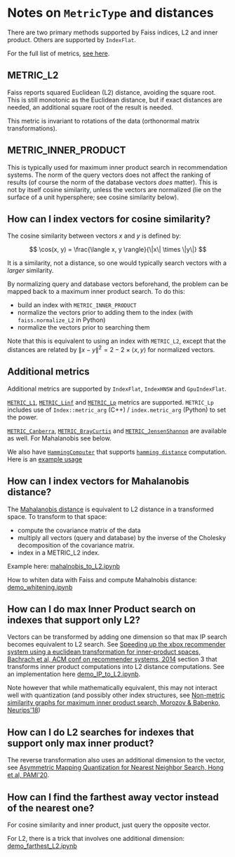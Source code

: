 # Notes on `MetricType` and distances

There are two primary methods supported by Faiss indices, L2 and inner product. Others are supported by `IndexFlat`.

For the full list of metrics, [see here](https://github.com/facebookresearch/faiss/blob/master/faiss/MetricType.h#L44).

## METRIC_L2

Faiss reports squared Euclidean (L2) distance, avoiding the square root. This is still monotonic as the Euclidean distance, but if exact distances are needed, an additional square root of the result is needed.

This metric is invariant to rotations of the data (orthonormal matrix transformations). 

## METRIC_INNER_PRODUCT

This is typically used for maximum inner product search in recommendation systems. 
The norm of the query vectors does not affect the ranking of results (of course the norm of the database vectors *does* matter). 
This is not by itself cosine similarity, unless the vectors are normalized (lie on the surface of a unit hypersphere; see cosine similarity below).

## How can I index vectors for cosine similarity?

The cosine similarity between vectors $x$ and $y$ is defined by:

$$
\cos(x, y) = \frac{\langle x, y \rangle}{\|x\| \times \|y\|}
$$

It is a similarity, not a distance, so one would typically search vectors with a *larger* similarity.  

By normalizing query and database vectors beforehand, the problem can be mapped back to a maximum inner product search.
To do this: 
- build an index with `METRIC_INNER_PRODUCT`
- normalize the vectors prior to adding them to the index (with `faiss.normalize_L2` in Python)
- normalize the vectors prior to searching them 

Note that this is equivalent to using an index with `METRIC_L2`, except that the distances are related by $\| x - y \|^2 = 2 - 2 \times \langle x, y \rangle$ for normalized vectors.

## Additional metrics

Additional metrics are supported by `IndexFlat`, `IndexHNSW` and `GpuIndexFlat`.

[`METRIC_L1`](https://en.wikipedia.org/wiki/Taxicab_geometry), [`METRIC_Linf`](https://en.wikipedia.org/wiki/Chebyshev_distance) and [`METRIC_Lp`](https://en.wikipedia.org/wiki/Lp_space) metrics are supported. `METRIC_Lp` includes use of `Index::metric_arg` (C++) / `index.metric_arg` (Python) to set the power.

[`METRIC_Canberra`](https://en.wikipedia.org/wiki/Canberra_distance), [`METRIC_BrayCurtis`](https://docs.scipy.org/doc/scipy/reference/generated/scipy.spatial.distance.braycurtis.html) and [`METRIC_JensenShannon`](https://en.wikipedia.org/wiki/Jensen%E2%80%93Shannon_divergence) are available as well. For Mahalanobis see below.

We also have [`HammingComputer`](https://github.com/facebookresearch/faiss/blob/697b6ddf558ef4ecb60e72e828c25a69723639c1/faiss/utils/hamming_distance/hamdis-inl.h#L34) that supports [`hamming distance`](https://en.wikipedia.org/wiki/Hamming_distance) computation. Here is an [example usage](https://github.com/facebookresearch/faiss/blob/697b6ddf558ef4ecb60e72e828c25a69723639c1/faiss/IndexBinaryHNSW.cpp#L252)

## How can I index vectors for Mahalanobis distance?

The [Mahalanobis distance](https://en.wikipedia.org/wiki/Mahalanobis_distance) is equivalent to L2 distance in a transformed space. 
To transform to that space: 
- compute the covariance matrix of the data 
- multiply all vectors (query and database) by the inverse of the Cholesky decomposition of the covariance matrix. 
- index in a METRIC_L2 index.

Example here: [mahalnobis_to_L2.ipynb](https://gist.github.com/mdouze/6cc12fa967e5d9911580ef633e559476)

How to whiten data with Faiss and compute Mahalnobis distance: [demo_whitening.ipynb](https://gist.github.com/mdouze/33fc39927c343c4ca003f1d8f5a412ef)

## How can I do max Inner Product search on indexes that support only L2?

Vectors can be transformed by adding one dimension so that max IP search becomes equivalent to L2 search. See [Speeding up the xbox recommender system using a euclidean transformation for inner-product spaces, Bachrach et al, ACM conf on recommender systems, 2014](http://ulrichpaquet.com/Papers/SpeedUp.pdf) section 3 that transforms inner product computations into L2 distance computations. 
See an implementation here [demo_IP_to_L2.ipynb](https://gist.github.com/mdouze/e4bdb404dbd976c83fe447e529e5c9dc).

Note however that while mathematically equivalent, this may not interact well with quantization (and possibly other index structures, see [Non-metric similarity graphs for maximum inner product search, Morozov & Babenko, Neurips'18](https://proceedings.neurips.cc/paper/2018/hash/229754d7799160502a143a72f6789927-Abstract.html))

## How can I do L2 searches for indexes that support only max inner product? 

The reverse transformation also uses an additional dimension to the vector, see [Asymmetric Mapping Quantization
for Nearest Neighbor Search, Hong et al, PAMI'20](https://cse.buffalo.edu/~jsyuan/papers/2020/Asymmetric_Mapping_Quantization_for_Nearest_Neighbor_Search.pdf). 

## How can I find the farthest away vector instead of the nearest one? 

For cosine similarity and inner product, just query the opposite vector. 

For L2, there is a trick that involves one additional dimension: 
[demo_farthest_L2.ipynb](https://gist.github.com/mdouze/c7653aaa8c3549b28bad75bd67543d34#file-demo_farthest_l2-ipynb)

